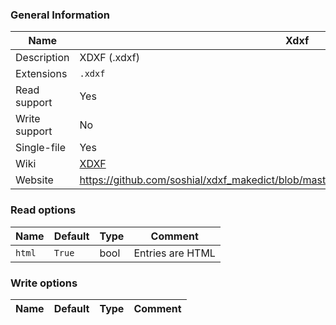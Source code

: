
### General Information ###
Name | Xdxf
---- | -------
Description | XDXF (.xdxf)
Extensions | `.xdxf`
Read support | Yes
Write support | No
Single-file | Yes
Wiki | [XDXF](https://en.wikipedia.org/wiki/XDXF)
Website | https://github.com/soshial/xdxf_makedict/blob/master/format_standard/xdxf_description.md


### Read options ###
Name | Default | Type | Comment
---- | ---- | ------- | -------
`html` | `True` | bool | Entries are HTML

### Write options ###
Name | Default | Type | Comment
---- | ---- | ------- | -------
